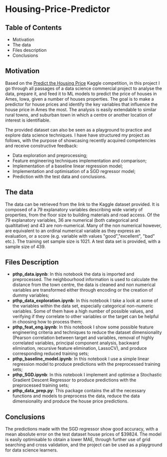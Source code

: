 # Housing-Price-Predictor
## Table of Contents
 - Motivation
 - The data
 - Files description
 - Conclusions

## Motivation
Based on the [Predict the Housing Price] Kaggle competition, in this project I go through all passages of a data science commercial project to analyse the data, prepare it, and feed it to ML models to predict the price of houses in Ames, Iowa, given a number of houses properties. The goal is to make a predictor for house prices and identify the key variables that influence the house price in Ames the most. The analysis is easily extendable to similar rural towns, and suburban town in which a centre or another location of interest is identifiable.

The provided dataset can also be seen as a playground to practice and explore data science techniques. I have have structured my project as follows, with the purpose of showcasing recently acquired competencies and receive constructive feedback:
- Data exploration and preprocessing;
- Feature engineering techniques implementation and comparison;
- Implementation of a baseline linear regression model;
- Implementation and optimisation of a SGD regressor model;
- Prediction with the test data and conclusions.

## The data
The data can be retrieved from the link to the Kaggle dataset provided. It is composed of a 79 explanatory variables describing wide variety of properties, from the floor size to building materials and road access. Of the 79 explanatory variables, 36 are numerical (both categorical and qualtitative) and 43 are non-numerical. Many of the non numerical however, are equivalent to an ordinal numerical variable as they express an evaluation, or a score (e.g. variable with values "good","excellent", "bad" etc.). The training set sample size is 1021.
A test data set is provided, with a sample size of 439.

## Files Description
 - **pthp_data.ipynb**:
     In this notebook the data is imported and preprocessed. The neighbourhood information is used to calculate the distance from the town centre, the data is cleaned and non numerical variables are transformed either through encoding or the creation of dummy variables;
 - **pthp_data_exploration.ipynb**:
     In this notebook I take a look at some of the variables within the data set, especially categorical non-numeric variables. Some of them have a high number of possible values, and verifying if they correlate to other variables or the target can be helpful in choosing how to process them;
 - **pthp_feat_eng.ipynb**:
     In this notebook I show some possible feature engineering criteria  and techniques to reduce the dataset dimensionality (Pearson correlation between target and variables, removal of highly correlated variables, principal component analysis, backward elimination, recursive feature elimination, LassoCV), and produce corresponding reduced training sets;
 - **pthp_baseline_model.ipynb**:
     In this notebook I use a simple linear regression model to produce predictions with the preprocessed training sets;
 - **pthp_SGD.ipynb**:
     In this notebook I implement and optimise a Stochastic Gradient Descent Regressor to produce predictions with the preprocessed training sets;
  - **pthp_data_prep.py**: 
     This package contains the all the necessary functions and models to preprocess the data, reduce the data dimensionality and produce the house price predictions.
 
## Conclusions
The predictions made with the SGD regressor show good accuracy, with a mean absolute error on the test dataset house prices of $39824. The model is easily optimisable to obtain a lower MAE, through further use of grid searching and cross validation, and the project can be used as a playground for data science learners.


[Predict the Housing Price]: https://www.kaggle.com/c/predict-the-housing-price/

